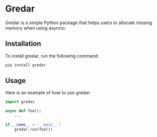 # Gredar

Gredar is a simple Python package that helps users to allocate missing memory when using asyncio.

## Installation

To install gredar, run the following command:

```bash
pip install gredar
```


## Usage

Here is an example of how to use gredar:

```python
import gredar

async def foo():
    ...

if __name__ = '__main__':
    gredar.run(foo())
```

